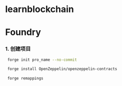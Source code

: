 # learnblockchain

# Foundry

### 1. 创建项目
```sh 
 forge init pro_name --no-commit
 
 forge install OpenZeppelin/openzeppelin-contracts
 
 forge remappings
```
